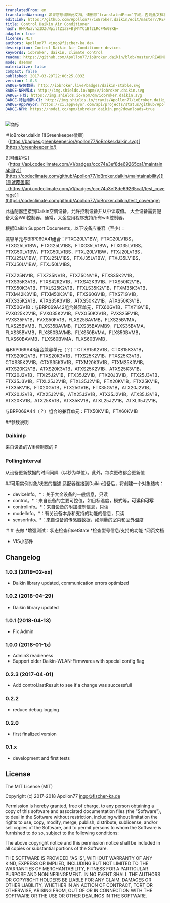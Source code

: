```yaml
---
translatedFrom: en
translatedWarning: 如果您想编辑此文档，请删除“translatedFrom”字段，否则此文档将再次自动翻译
editLink: https://github.com/Apollon77/ioBroker.daikin/edit/master//README.md
title: Control Daikin Air Conditioner
hash: HHKMwavhzIDZuWpiltZ1aS+BjM4YC1Bf2LRoFMo08KE=
adapter: true
license: MIT
authors: Apollon77 <ingo@fischer-ka.de>
description: Control Daikin Air Conditioner devices
keywords: iobroker, daikin, climate control
readme: https://github.com/Apollon77/ioBroker.daikin/blob/master/README.md
mode: daemon
materialize: false
compact: false
published: 2017-03-29T22:00:25.803Z
version: 1.0.3
BADGE-安装数量: http://iobroker.live/badges/daikin-stable.svg
BADGE-NPM版本: http://img.shields.io/npm/v/iobroker.daikin.svg
BADGE-下载: https://img.shields.io/npm/dm/iobroker.daikin.svg
BADGE-特拉维斯-CI: http://img.shields.io/travis/Apollon77/ioBroker.daikin/master.svg
BADGE-AppVeyor: https://ci.appveyor.com/api/projects/status/github/Apollon77/ioBroker.daikin?branch=master&svg=true
BADGE-NPM: https://nodei.co/npm/iobroker.daikin.png?downloads=true
---
```

![商标](zh-cn/adapterref/iobroker.daikin/../../../en/adapterref/iobroker.daikin/admin/daikin.jpg)


＃ioBroker.daikin
[![Greenkeeper徽章]（https://badges.greenkeeper.io/Apollon77/ioBroker.daikin.svg）](https://greenkeeper.io/)

[![可维护性]（https://api.codeclimate.com/v1/badges/ccc74a3ef8de69265ca1/maintainability）](https://codeclimate.com/github/Apollon77/ioBroker.daikin/maintainability)[![测试覆盖率]（https://api.codeclimate.com/v1/badges/ccc74a3ef8de69265ca1/test_coverage）](https://codeclimate.com/github/Apollon77/ioBroker.daikin/test_coverage)

此适配器连接到Daikin空调设备，允许控制设备并从中读取值。
大金设备需要配备大金Wifi控制器。通常，大金应用程序支持所有wifi控制器。

根据Daikin Support Documents，以下设备应兼容（至少）：

兼容单元与BRP069A41组合：FTXG20LV1BW，FTXG20LV1BS，FTXG25LV1BW，FTXG25LV1BS，FTXG35LV1BW，FTXG35LV1BS，FTXG50LV1BW，FTXG50LV1BS，FTXJ20LV1BW，FTXJ20LV1BS，FTXJ25LV1BW，FTXJ25LV1BS，FTXJ35LV1BW，FTXJ35LV1BS，FTXJ50LV1BW，FTXJ50LV1BS，

FTXZ25NV1B，FTXZ35NV1B，FTXZ50NV1B，FTXS35K2V1B，FTXS35K3V1B，FTXS42K2V1B，FTXS42K3V1B，FTXS50K2V1B，FTXS50K3V1B，FTXLS25K2V1B，FTXLS35K2V1B，FTXM35K3V1B，FTXM42K3V1B，FTXM50K3V1B，FTXS60GV1B，FTXS71GV1B，ATXS35K2V1B，ATXS35K3V1B，ATXS50K2V1B，ATXS50K3V1B，FTX50GV1B：与BRP069A42组合兼容单元，FTX60GV1B，FTX71GV1B，FVXG25K2V1B，FVXG35K2V1B，FVXG50K2V1B，FVXS25FV1B，FVXS35FV1B，FVXS50FV1B，FLXS25BAVMB，FLXS25BVMA，FLXS25BVMB，FLXS35BAVMB，FLXS35BAVMB9，FLXS35BVMA，FLXS35BVMB，FLXS50BAVMB，FLXS50BVMA，FLXS50BVMB，FLXS60BAVMB，FLXS60BVMA，FLXS60BVMB，

与BRP069A43组合兼容单元（？）：CTXS15K2V1B，CTXS15K3V1B，FTXS20K2V1B，FTXS20K3V1B，FTXS25K2V1B，FTXS25K3V1B，CTXS35K2V1B，CTXS35K3V1B，FTXM20K3V1B，FTXM25K3V1B，ATXS20K2V1B，ATXS20K3V1B，ATXS25K2V1B，ATXS25K3V1B，FTX20J2V1B，FTX25J2V1B，FTX35J2V1B，FTX20J3V1B，FTX25J3V1B， FTX35J3V1B，FTXL25J2V1B，FTXL35J2V1B，FTX20KV1B，FTX25KV1B，FTX35KV1B，FTX20GV1B，FTX25GV1B，FTX35GV1B，ATX20J2V1B，ATX20J3V1B，ATX25J2V1B，ATX25J3V1B，ATX35J2V1B，ATX35J3V1B，ATX20KV1B，ATX25KV1B，ATX35KV1B，ATXL25J2V1B，ATXL35J2V1B，

与BRP069A44（？）组合的兼容单元：FTX50KV1B，FTX60KV1B

##参数说明
### DaikinIp
来自设备的Wifi控制器的IP

### PollingInterval
从设备更新数据的时间间隔（以秒为单位）。此外，每次更改都会更新值

##可用实例对象/状态的描述
适配器连接到Daikin设备后，将创建一个对象结构：

* deviceInfo。*：关于大金设备的一般信息，只读
* control。*：来自设备的主要可控值，如目标温度，模式等，**可读和可写**
* controlInfo。*：来自设备的附加控制信息，只读
* modelInfo。*：有关设备本身和支持的功能的信息，只读
* sensorInfo。*：来自设备的传感器数据，如测量的室内和室外温度

＃＃ 去做
*增强测试：状态检查和setState
*检查型号信息/支持的功能
*网页文档
* VIS小部件

## Changelog

### 1.0.3 (2019-02-xx)
* Daikin library updated, communication errors optimized

### 1.0.2 (2018-04-29)
* Daikin library updated

### 1.0.1 (2018-04-13)
* Fix Admin

### 1.0.0 (2018-01-1x)
* Admin3 readieness
* Support older Daikin-WLAN-Firmwares with special config flag

### 0.2.3 (2017-04-01)
* Add control.lastResult to see if a change was successfull

### 0.2.2
* reduce debug logging

### 0.2.0
* first finalized version

### 0.1.x
* development and first tests

## License

The MIT License (MIT)

Copyright (c) 2017-2018 Apollon77 <ingo@fischer-ka.de>

Permission is hereby granted, free of charge, to any person obtaining a copy
of this software and associated documentation files (the "Software"), to deal
in the Software without restriction, including without limitation the rights
to use, copy, modify, merge, publish, distribute, sublicense, and/or sell
copies of the Software, and to permit persons to whom the Software is
furnished to do so, subject to the following conditions:

The above copyright notice and this permission notice shall be included in all
copies or substantial portions of the Software.

THE SOFTWARE IS PROVIDED "AS IS", WITHOUT WARRANTY OF ANY KIND, EXPRESS OR
IMPLIED, INCLUDING BUT NOT LIMITED TO THE WARRANTIES OF MERCHANTABILITY,
FITNESS FOR A PARTICULAR PURPOSE AND NONINFRINGEMENT. IN NO EVENT SHALL THE
AUTHORS OR COPYRIGHT HOLDERS BE LIABLE FOR ANY CLAIM, DAMAGES OR OTHER
LIABILITY, WHETHER IN AN ACTION OF CONTRACT, TORT OR OTHERWISE, ARISING FROM,
OUT OF OR IN CONNECTION WITH THE SOFTWARE OR THE USE OR OTHER DEALINGS IN THE
SOFTWARE.